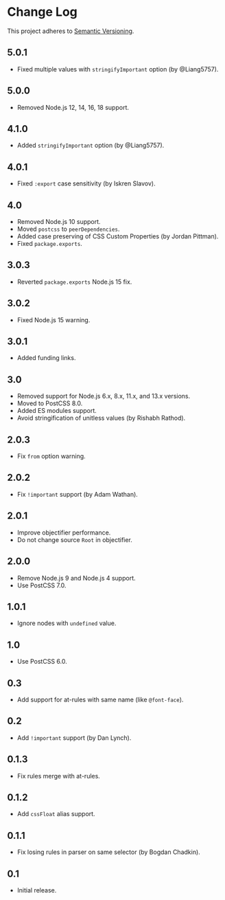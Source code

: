 # Change Log
This project adheres to [Semantic Versioning](http://semver.org/).

## 5.0.1
* Fixed multiple values with `stringifyImportant` option (by @Liang5757).

## 5.0.0
* Removed Node.js 12, 14, 16, 18 support.

## 4.1.0
* Added `stringifyImportant` option (by @Liang5757).

## 4.0.1
* Fixed `:export` case sensitivity (by Iskren Slavov).

## 4.0
* Removed Node.js 10 support.
* Moved `postcss` to `peerDependencies`.
* Added case preserving of CSS Custom Properties (by Jordan Pittman).
* Fixed `package.exports`.

## 3.0.3
* Reverted `package.exports` Node.js 15 fix.

## 3.0.2
* Fixed Node.js 15 warning.

## 3.0.1
* Added funding links.

## 3.0
* Removed support for Node.js 6.x, 8.x, 11.x, and 13.x versions.
* Moved to PostCSS 8.0.
* Added ES modules support.
* Avoid stringification of unitless values (by Rishabh Rathod).

## 2.0.3
* Fix `from` option warning.

## 2.0.2
* Fix `!important` support (by Adam Wathan).

## 2.0.1
* Improve objectifier performance.
* Do not change source `Root` in objectifier.

## 2.0.0
* Remove Node.js 9 and Node.js 4 support.
* Use PostCSS 7.0.

## 1.0.1
* Ignore nodes with `undefined` value.

## 1.0
* Use PostCSS 6.0.

## 0.3
* Add support for at-rules with same name (like `@font-face`).

## 0.2
* Add `!important` support (by Dan Lynch).

## 0.1.3
* Fix rules merge with at-rules.

## 0.1.2
* Add `cssFloat` alias support.

## 0.1.1
* Fix losing rules in parser on same selector (by Bogdan Chadkin).

## 0.1
* Initial release.
